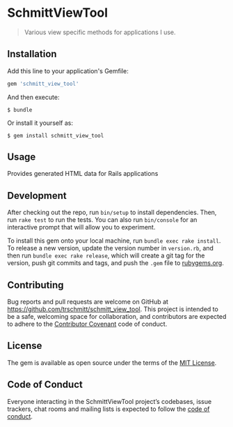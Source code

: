 # SchmittViewTool

> Various view specific methods for applications I use.

## Installation

Add this line to your application's Gemfile:

```ruby
gem 'schmitt_view_tool'
```

And then execute:

    $ bundle

Or install it yourself as:

    $ gem install schmitt_view_tool

## Usage

Provides generated HTML data for Rails applications

## Development

After checking out the repo, run `bin/setup` to install dependencies. Then, run `rake test` to run the tests. You can also run `bin/console` for an interactive prompt that will allow you to experiment.

To install this gem onto your local machine, run `bundle exec rake install`. To release a new version, update the version number in `version.rb`, and then run `bundle exec rake release`, which will create a git tag for the version, push git commits and tags, and push the `.gem` file to [rubygems.org](https://rubygems.org).

## Contributing

Bug reports and pull requests are welcome on GitHub at https://github.com/trschmitt/schmitt_view_tool. This project is intended to be a safe, welcoming space for collaboration, and contributors are expected to adhere to the [Contributor Covenant](http://contributor-covenant.org) code of conduct.

## License

The gem is available as open source under the terms of the [MIT License](https://opensource.org/licenses/MIT).

## Code of Conduct

Everyone interacting in the SchmittViewTool project’s codebases, issue trackers, chat rooms and mailing lists is expected to follow the [code of conduct](https://github.com/[USERNAME]/schmitt_view_tool/blob/master/CODE_OF_CONDUCT.md).
